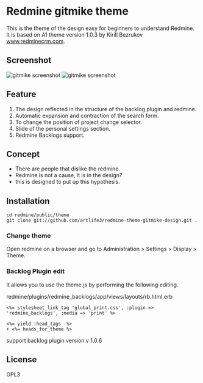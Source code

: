 Redmine gitmike theme
==============

This is the theme of the design easy for beginners to understand Redmine. 
It is based on A1 theme version 1.0.3 by Kirill Bezrukov www.redminecrm.com.

## Screenshot[screenshot1]: https://github.com/artlife3/redmine-theme-gitmike-design/blob/master/screenshot/backlog_01.png?raw=true "gitmike-design screenshot"
[screenshot2]: https://github.com/artlife3/redmine-theme-gitmike-design/blob/master/screenshot/backlog_kanban_01.png?raw=true "gitmike-design screenshot"
![gitmike screenshot][screenshot1]
![gitmike screenshot][screenshot2]

## Feature
1. The design reflected in the structure of the backlog plugin and redmine. 
1. Automatic expansion and contraction of the search form. 
1. To change the position of project change selector. 
1. Slide of the personal settings section. 
1. Redmine Backlogs support.

## Concept
* There are people that dislike the redmine. 
* Redmine is not a cause, it is in the design? 
* this is designed to put up this hypothesis.


## Installation

```
cd redmine/public/theme
git clone git://github.com/artlife3/redmine-theme-gitmike-design.git .
```
### Change theme
Open redmine on a browser and go to Administration > Settings > Display > Theme.

### Backlog Plugin edit

It allows you to use the theme.js by performing the following editing.

redmine/plugins/redmine_backlogs/app/views/layouts/rb.html.erb

```
<%= stylesheet_link_tag 'global_print.css', :plugin => 'redmine_backlogs', :media => 'print' %>

<%= yield :head_tags -%>
+ <%= heads_for_theme %>```
support backlog plugin version v 1.0.6
## License

GPL3

